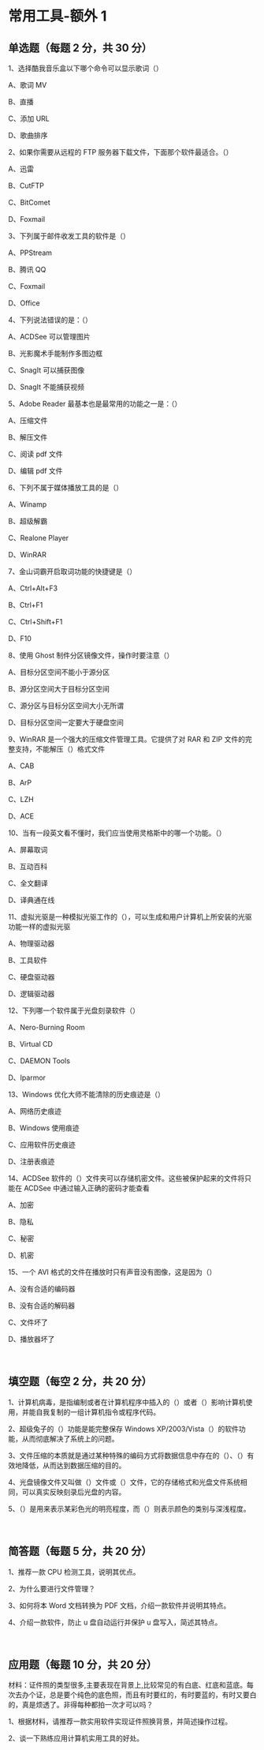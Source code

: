 # 常用工具-额外 1

## 单选题（每题 2 分，共 30 分）

1、选择酷我音乐盒以下哪个命令可以显示歌词（）

A、歌词 MV

B、直播

C、添加 URL

D、歌曲排序

2、如果你需要从远程的 FTP 服务器下载文件，下面那个软件最适合。（）

A、迅雷

B、CutFTP

C、BitComet

D、Foxmail

3、下列属于邮件收发工具的软件是（）

A、PPStream

B、腾讯 QQ

C、Foxmail

D、Office

4、下列说法错误的是：（）

A、ACDSee 可以管理图片

B、光影魔术手能制作多图边框

C、SnagIt 可以捕获图像

D、SnagIt 不能捕获视频

5、Adobe Reader 最基本也是最常用的功能之一是：（）

A、压缩文件

B、解压文件

C、阅读 pdf 文件

D、编辑 pdf 文件

6、下列不属于媒体播放工具的是（）

A、Winamp

B、超级解霸

C、Realone Player

D、WinRAR

7、金山词霸开启取词功能的快捷键是（）

A、Ctrl+Alt+F3

B、Ctrl+F1

C、Ctrl+Shift+F1

D、F10

8、使用 Ghost 制件分区镜像文件，操作时要注意（）

A、目标分区空间不能小于源分区

B、源分区空间大于目标分区空间

C、源分区与目标分区空间大小无所谓

D、目标分区空间一定要大于硬盘空间

9、WinRAR 是一个强大的压缩文件管理工具。它提供了对 RAR 和 ZIP 文件的完整支持，不能解压（）格式文件

A、CAB

B、ArP

C、LZH

D、ACE

10、当有一段英文看不懂时，我们应当使用灵格斯中的哪一个功能。（）

A、屏幕取词

B、互动百科

C、全文翻译

D、译典通在线

11、虚拟光驱是一种模拟光驱工作的（），可以生成和用户计算机上所安装的光驱功能一样的虚拟光驱

A、物理驱动器

B、工具软件

C、硬盘驱动器

D、逻辑驱动器

12、下列哪一个软件属于光盘刻录软件（）

A、Nero-Burning Room

B、Virtual CD

C、DAEMON Tools

D、Iparmor

13、Windows 优化大师不能清除的历史痕迹是（）

A、网络历史痕迹

B、Windows 使用痕迹

C、应用软件历史痕迹

D、注册表痕迹

14、ACDSee 软件的（）文件夹可以存储机密文件。这些被保护起来的文件将只能在 ACDSee 中通过输入正确的密码才能查看

A、加密

B、隐私

C、秘密

D、机密

15、一个 AVI 格式的文件在播放时只有声音没有图像，这是因为（）

A、没有合适的编码器

B、没有合适的解码器

C、文件坏了

D、播放器坏了

<br />

## 填空题（每空 2 分，共 20 分）

1、计算机病毒，是指编制或者在计算机程序中插入的（）或者（）影响计算机使用，并能自我复制的一组计算机指令或程序代码。

2、超级兔子的（）功能是能完整保存 Windows XP/2003/Vista（）的软件功能，从而彻底解决了系统上的问题。

3、文件压缩的本质就是通过某种特殊的编码方式将数据信息中存在的（）、（）有效地降低，从而达到数据压缩的目的。

4、光盘镜像文件又叫做（）文件或（）文件，它的存储格式和光盘文件系统相同，可以真实反映刻录后光盘的内容。

5、（）是用来表示某彩色光的明亮程度，而（）则表示颜色的类别与深浅程度。

<br />

## 简答题（每题 5 分，共 20 分）

1、推荐一款 CPU 检测工具，说明其优点。

2、为什么要进行文件管理？

3、如何将本 Word 文档转换为 PDF 文档，介绍一款软件并说明其特点。

4、介绍一款软件，防止 u 盘自动运行并保护 u 盘写入，简述其特点。

<br />

## 应用题（每题 10 分，共 20 分）

材料：证件照的类型很多,主要表现在背景上,比较常见的有白底、红底和蓝底。每次去办个证，总是要个纯色的底色照，而且有时要红的，有时要蓝的，有时又要白的，真是烦透了。非得每种都拍一次才可以吗？

1、根据材料，请推荐一款实用软件实现证件照换背景，并简述操作过程。

2、谈一下熟练应用计算机实用工具的好处。

<br />
